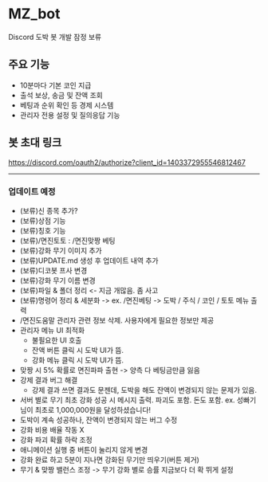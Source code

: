 # MZ_bot

Discord 도박 봇
개발 잠정 보류

## 주요 기능
- 10분마다 기본 코인 지급
- 출석 보상, 송금 및 잔액 조회
- 베팅과 순위 확인 등 경제 시스템
- 관리자 전용 설정 및 질의응답 기능

## 봇 초대 링크
https://discord.com/oauth2/authorize?client_id=1403372955546812467

---

### 업데이트 예정
- (보류)신 종목 추가?
- (보류)상점 기능
- (보류)칭호 기능
- (보류)/면진토토 : /면진맞짱 베팅
- (보류)강화 무기 이미지 추가
- (보류)UPDATE.md 생성 후 업데이트 내역 추가
- (보류)디코봇 프사 변경
- (보류)강화 무기 이름 변경
- (보류)파일 & 폴더 정리 <- 지금 개많음. 좀 사고
- (보류)명령어 정리 & 세분화 -> ex. /면진베팅 -> 도박 / 주식 / 코인 / 토토 메뉴 출력
- /면진도움말 관리자 관련 정보 삭제. 사용자에게 필요한 정보만 제공
- 관리자 메뉴 UI 최적화
  - 불필요한 UI 호출
  - 잔액 버튼 클릭 시 도박 UI가 뜸.
  - 강화 메뉴 클릭 시 도박 UI가 뜸.
- 맞짱 시 5% 확률로 면진파파 출현 -> 양측 다 베팅금만큼 잃음
- 강제 결과 버그 해결
  - 강제 결과 쓰면 결과도 문젠데, 도박을 해도 잔액이 변경되지 않는 문제가 있음.
- 서버 별로 무기 최초 강화 성공 시 메시지 출력. 파괴도 포함. 돈도 포함. ex. 성빠기님이 최초로 1,000,000원을 달성하셨습니다!
- 도박이 계속 성공하나, 잔액이 변경되지 않는 버그 수정
- 강화 비용 배율 작동 X
- 강화 파괴 확률 하락 조정
- 애니메이션 실행 중 버튼이 눌리지 않게 변경
- 강화 완료 하고 5분이 지나면 강화된 무기만 띄우기(버튼 제거)
- 무기 & 맞짱 밸런스 조정 -> 무기 강화 별로 승률 지금보다 더 확 뛰게 설정 
